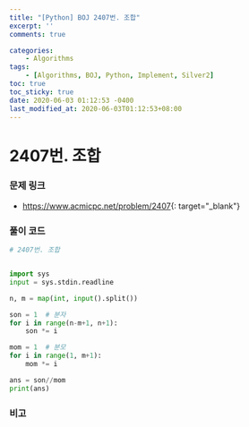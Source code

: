 ```yaml
---
title: "[Python] BOJ 2407번. 조합"
excerpt: ''
comments: true

categories:
    - Algorithms
tags:
    - [Algorithms, BOJ, Python, Implement, Silver2]
toc: true
toc_sticky: true
date: 2020-06-03 01:12:53 -0400
last_modified_at: 2020-06-03T01:12:53+08:00
---
```


# 2407번. 조합

### 문제 링크
- <https://www.acmicpc.net/problem/2407>{: target="\_blank"}

### 풀이 코드

```python
# 2407번. 조합


import sys
input = sys.stdin.readline

n, m = map(int, input().split())

son = 1  # 분자
for i in range(n-m+1, n+1):
    son *= i

mom = 1  # 분모
for i in range(1, m+1):
    mom *= i

ans = son//mom
print(ans)
```

### 비고